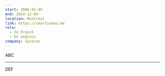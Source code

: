 ```yaml
---
start: 2006-01-05
end: 2024-12-04
location: Montreal
link: https://smartineau.me
role:
  - In French
  - En anglais
company: Sycorax
---
```


ABC

---

DEF
